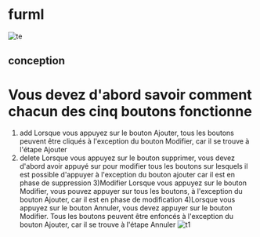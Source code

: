 # furml
![te](https://user-images.githubusercontent.com/116549434/204232985-c6e8b811-b236-4f05-9d4a-d51f6c2c68aa.PNG)
## conception
# Vous devez d'abord savoir comment chacun des cinq boutons fonctionne
1) add Lorsque vous appuyez sur le bouton Ajouter, tous les boutons peuvent être cliqués à l'exception du bouton Modifier, car il se trouve à l'étape Ajouter
2) delete Lorsque vous appuyez sur le bouton supprimer, vous devez d'abord avoir appuyé sur pour modifier tous les boutons sur lesquels il est possible d'appuyer à l'exception du bouton ajouter car il est en phase de suppression
3)Modifier Lorsque vous appuyez sur le bouton Modifier, vous pouvez appuyer sur tous les boutons, à l'exception du bouton Ajouter, car il est en phase de modification
4)Lorsque vous appuyez sur le bouton Annuler, vous devez appuyer sur le bouton Modifier. Tous les boutons peuvent être enfoncés à l'exception du bouton Ajouter, car il se trouve à l'étape Annuler
![t1](https://user-images.githubusercontent.com/116549434/204242509-f0fb4253-fac5-43dd-8ae5-e5adb34d4f05.PNG)
